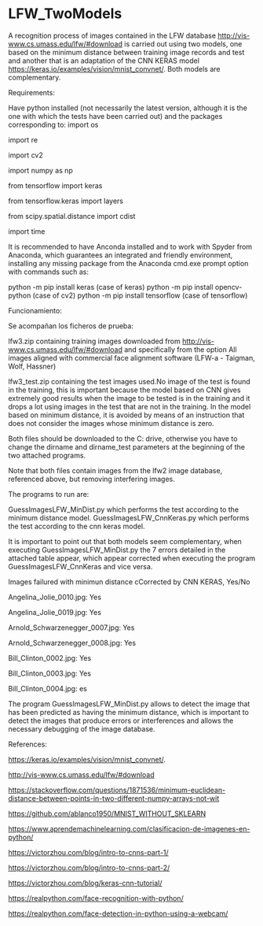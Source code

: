 # LFW_TwoModels
A recognition process of images contained in the LFW database http://vis-www.cs.umass.edu/lfw/#download is carried out using two models, one based on the minimum distance between training image records and test and another that is an adaptation of the CNN KERAS model https://keras.io/examples/vision/mnist_convnet/. Both models are complementary.

Requirements:

Have python installed (not necessarily the latest version, although it is the one with which the tests have been carried out) and the packages corresponding to:
import os

import re

import cv2

import numpy as np

from tensorflow import keras

from tensorflow.keras import layers

from scipy.spatial.distance import cdist

import time

It is recommended to have Anconda installed and to work with Spyder from Anaconda, which guarantees an integrated and friendly environment, installing any missing package from the Anaconda cmd.exe prompt option with commands such as:

python -m pip install keras (case of  keras)
python -m pip install opencv-python (case of  cv2)
python -m pip install tensorflow (case of  tensorflow)

Funcionamiento:

Se acompañan los ficheros de prueba:

lfw3.zip containing training images downloaded from http://vis-www.cs.umass.edu/lfw/#download  and specifically from the option All images aligned with commercial face alignment software (LFW-a - Taigman, Wolf, Hassner) 

lfw3_test.zip containing the test images used.No image of the test is found in the training, this is important because the model based on CNN gives extremely good results when the image to be tested is in the training and it drops a lot using images in the test that are not in the training. In the model based on minimum distance, it is avoided by means of an instruction that does not consider the images whose minimum distance is zero.

Both files should be downloaded to the C: drive, otherwise you have to change the dirname and dirname_test parameters at the beginning of the two attached programs.

Note that both files contain images from the lfw2 image database, referenced above, but removing interfering images.

The programs to run are:

GuessImagesLFW_MinDist.py which performs the test according to the minimum distance model.
GuessImagesLFW_CnnKeras.py which performs the test according to the cnn keras model.

It is important to point out that both models seem complementary, when executing GuessImagesLFW_MinDist.py the 7 errors detailed in the attached table appear, which appear corrected when executing the program GuessImagesLFW_CnnKeras and vice versa.


Images failured with minimun distance cCorrected by CNN KERAS, Yes/No
 
Angelina_Jolie_0010.jpg:  Yes
 
Angelina_Jolie_0019.jpg: Yes

Arnold_Schwarzenegger_0007.jpg: Yes 

Arnold_Schwarzenegger_0008.jpg: Yes

Bill_Clinton_0002.jpg: Yes

Bill_Clinton_0003.jpg: Yes

Bill_Clinton_0004.jpg: es

The program GuessImagesLFW_MinDist.py allows to detect the image that has been predicted as having the minimum distance, which is important to detect the images that produce errors or interferences and allows the necessary debugging of the image database.

References:

https://keras.io/examples/vision/mnist_convnet/.

http://vis-www.cs.umass.edu/lfw/#download

https://stackoverflow.com/questions/1871536/minimum-euclidean-distance-between-points-in-two-different-numpy-arrays-not-wit

https://github.com/ablanco1950/MNIST_WITHOUT_SKLEARN

https://www.aprendemachinelearning.com/clasificacion-de-imagenes-en-python/

https://victorzhou.com/blog/intro-to-cnns-part-1/

https://victorzhou.com/blog/intro-to-cnns-part-2/

https://victorzhou.com/blog/keras-cnn-tutorial/

https://realpython.com/face-recognition-with-python/

https://realpython.com/face-detection-in-python-using-a-webcam/


